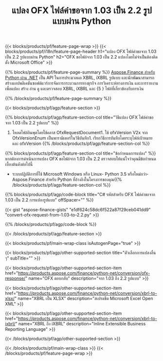 ﻿---
title: แปลง OFX ไฟล์คำขอจาก 1.03 เป็น 2.2 รูปแบบผ่าน Python
description: โค้ดตัวอย่างสำหรับการแปลงไฟล์คำขอจาก 1.03 ถึง 2.2 Python ใช้โค้ดตัวอย่าง API สำหรับแบทช์ OFX ขอการแปลงภายในแอปพลิเคชันที่ใช้ Python 
url: /th/python-net/conversion/ofx-request/
family: finance
platformtag: python
feature: conversion
informat: OFX Request 1.03
outformat: OFX Request 2.2
otherformats: OFX Response
---
{{< blocks/products/pf/feature-page-wrap >}}
{{< blocks/products/pf/i18n/feature-page-header h1="แปลง OFX ไฟล์คำขอจาก 1.03 เป็น 2.2 รูปแบบผ่าน Python" h2="OFX ขอไฟล์จาก 1.03 เป็น 2.2 แปลงโดยไม่จำเป็นต้องติดตั้ง Microsoft Office" >}}

{{% blocks/products/pf/feature-page-summary %}}
[Aspose.Finance สำหรับ Python ผ่าน .NET](https://products.aspose.com/finance/python-net/) เป็น API ในการประมวลผล XBRL, iXBRL รูปแบบ และนักพัฒนาสามารถสร้างแอปพลิเคชันซอฟต์แวร์การจัดการกระบวนการทางธุรกิจ การวิเคราะห์ทางการเงิน และการรายงานเพื่อแปลง สร้าง อ่าน ดู และตรวจสอบ XBRL, iXBRL และ {5 } ไฟล์ที่เกี่ยวข้องกับการเงิน 

{{% /blocks/products/pf/feature-page-summary %}}

{{< blocks/products/pf/agp/feature-section >}}

{{% blocks/products/pf/agp/feature-section-col title="วิธีแปลง OFX ไฟล์คำขอจาก 1.03 เป็น 2.2 รูปแบบ" %}}
1. โหลดไฟล์อินพุตโดยใช้คลาส OfxRequestDocument1. ใช้ ofxVersion V2x จาก OfxVersionEnum เป็นพารามิเตอร์ในวิธีบันทึก1. เรียกวิธีการบันทึกโดยระบุไฟล์เป้าหมายและ ofxVersion
{{% /blocks/products/pf/agp/feature-section-col %}}

{{% blocks/products/pf/agp/feature-section-col title="ข้อกำหนดการแปลง" %}}
หากต้องการดำเนินการแปลง OFX ขอไฟล์จาก 1.03 เป็น 2.2 ตรวจสอบให้แน่ใจว่าคุณมีข้อกำหนดเบื้องต้นดังต่อไปนี้ 
- ระบบปฏิบัติการที่ใช้ Microsoft Windows หรือ Linux- Python 3.5 หรือใหม่กว่า- Aspose.Finance สำหรับ Python ที่อ้างอิงในโครงการของคุณ{{% /blocks/products/pf/agp/feature-section-col %}}

{{% blocks/products/pf/agp/code-block title="C# รหัสสำหรับ OFX ไฟล์คำขอจาก 1.03 เป็น 2.2 การแปลงรูปแบบ" offSpacer="" %}}

{{< gist "aspose-finance-gists" "e1df624c58dc6f522a87f29ceb041dd9" "convert-ofx-request-from-1.03-to-2.2.py" >}}

{{% /blocks/products/pf/agp/code-block %}}

{{< /blocks/products/pf/agp/feature-section >}}

{{< blocks/products/pf/main-wrap-class isAutogenPage="true" >}}

{{< blocks/products/pf/agp/other-supported-section title="ตัวเลือกการแปลงอื่น ๆ" subTitle="" >}}

{{< blocks/products/pf/agp/other-supported-section-item href="https://products.aspose.com/finance/python-net/conversion/ofx-response/" name="OFX ตอบกลับ" description="จาก 1.03 ถึง 2.2 รูปแบบ" >}}

{{< blocks/products/pf/agp/other-supported-section-item href="https://products.aspose.com/finance/python-net/conversion/xbrl-to-xlsx/" name="XBRL เป็น XLSX" description="สเปรดชีต Microsoft Excel Open XML" >}}

{{< blocks/products/pf/agp/other-supported-section-item href="https://products.aspose.com/finance/python-net/conversion/xbrl-to-ixbrl/" name="XBRL ถึง iXBRL" description="Inline Extensible Business Reporting Language" >}}

{{< /blocks/products/pf/agp/other-supported-section >}}

{{< /blocks/products/pf/main-wrap-class >}}
{{< /blocks/products/pf/feature-page-wrap >}}